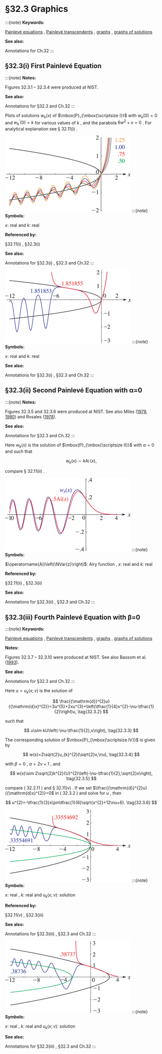 # §32.3 Graphics

:::{note}
**Keywords:**

[Painlevé equations](http://dlmf.nist.gov/search/search?q=Painlev%C3%A9%20equations) , [Painlevé transcendents](http://dlmf.nist.gov/search/search?q=Painlev%C3%A9%20transcendents) , [graphs](http://dlmf.nist.gov/search/search?q=graphs) , [graphs of solutions](http://dlmf.nist.gov/search/search?q=graphs%20of%20solutions)

**See also:**

Annotations for Ch.32
:::


## §32.3(i) First Painlevé Equation

:::{note}
**Notes:**

Figures 32.3.1 – 32.3.4 were produced at NIST.

**See also:**

Annotations for §32.3 and Ch.32
:::

Plots of solutions $w_{k}(x)$ of $\mbox{P}_{\mbox{\scriptsize I}}$ with $w_{k}(0)=0$ and $w_{k}^{\prime}(0)=k$ for various values of $k$ , and the parabola $6w^{2}+x=0$ . For analytical explanation see § 32.11(i) .

<a id="i.fig1"></a>

![Figure 32.3.1: $w_{k}(x)$ for $-12\leq x\leq 1.33$ and $k=0.5$ , $0.75$ , $1$ , $1.25$ , and the parabola $6w^{2}+x=0$ , shown in black.](../html/32/3/F1.png)
:::{note}
**Symbols:**

$x$: real and $k$: real

**Referenced by:**

§32.11(i) , §32.3(i)

**See also:**

Annotations for §32.3(i) , §32.3 and Ch.32
:::

<a id="i.fig2"></a>

![Figure 32.3.3: $w_{k}(x)$ for $-12\leq x\leq 0.73$ and $k=1.85185\;3$ , $1.85185\;5$ . The two graphs are indistinguishable when $x$ exceeds $-5.2$ , approximately. The parabola $6w^{2}+x=0$ is shown in black.](../html/32/3/F3.png)
:::{note}
**Symbols:**

$x$: real and $k$: real

**See also:**

Annotations for §32.3(i) , §32.3 and Ch.32
:::


## §32.3(ii) Second Painlevé Equation with α=0

:::{note}
**Notes:**

Figures 32.3.5 and 32.3.6 were produced at NIST. See also Miles ([1978](./bib/M.html#bib1612 "On the second Painlevé transcendent"), [1980](./bib/M.html#bib1613 "The Second Painlevé Transcendent: A Nonlinear Airy Function")) and Rosales ([1978](./bib/R.html#bib1968 "The similarity solution for the Korteweg-de Vries equation and the related Painlevé transcendent")).

**See also:**

Annotations for §32.3 and Ch.32
:::

Here $w_{k}(x)$ is the solution of $\mbox{P}_{\mbox{\scriptsize II}}$ with $\alpha=0$ and such that


<a id="E1"></a>
$$
w_{k}(x)\sim k\operatorname{Ai}\left(x\right), \tag{32.3.1}
$$

compare § 32.11(ii) .

<a id="ii.fig1"></a>

![Figure 32.3.5: $w_{k}(x)$ and $k\operatorname{Ai}\left(x\right)$ for $-10\leq x\leq 4$ with $k=0.5$ . The two graphs are indistinguishable when $x$ exceeds $-0.4$ , approximately.](../html/32/3/F5.png)
:::{note}
**Symbols:**

$\operatorname{Ai}\left(\NVar{z}\right)$: Airy function , $x$: real and $k$: real

**Referenced by:**

§32.11(ii) , §32.3(ii)

**See also:**

Annotations for §32.3(ii) , §32.3 and Ch.32
:::


## §32.3(iii) Fourth Painlevé Equation with β=0

:::{note}
**Keywords:**

[Painlevé equations](http://dlmf.nist.gov/search/search?q=Painlev%C3%A9%20equations) , [Painlevé transcendents](http://dlmf.nist.gov/search/search?q=Painlev%C3%A9%20transcendents) , [graphs](http://dlmf.nist.gov/search/search?q=graphs) , [graphs of solutions](http://dlmf.nist.gov/search/search?q=graphs%20of%20solutions)

**Notes:**

Figures 32.3.7 – 32.3.10 were produced at NIST. See also Bassom et al. ([1993](./bib/B.html#bib210 "Numerical studies of the fourth Painlevé equation")).

**See also:**

Annotations for §32.3 and Ch.32
:::

Here $u=u_{k}(x;\nu)$ is the solution of


<a id="E2"></a>
$$
\frac{{\mathrm{d}}^{2}u}{{\mathrm{d}x}^{2}}=3u^{5}+2xu^{3}+\left(\tfrac{1}{4}x^{2}-\nu-\tfrac{1}{2}\right)u, \tag{32.3.2}
$$

such that


<a id="E3"></a>
$$
u\sim kU\left(-\nu-\tfrac{1}{2},x\right), \tag{32.3.3}
$$

The corresponding solution of $\mbox{P}_{\mbox{\scriptsize IV}}$ is given by


<a id="E4"></a>
$$
w(x)=2\sqrt{2}u_{k}^{2}(\sqrt{2}x,\nu), \tag{32.3.4}
$$

with $\beta=0$ , $\alpha=2\nu+1$ , and


<a id="E5"></a>
$$
w(x)\sim 2\sqrt{2}k^{2}{U}^{2}\left(-\nu-\tfrac{1}{2},\sqrt{2}x\right), \tag{32.3.5}
$$

compare ( 32.2.11 ) and § 32.11(v) . If we set $\ifrac{{\mathrm{d}}^{2}u}{{\mathrm{d}x}^{2}}=0$ in ( 32.3.2 ) and solve for $u$ , then


<a id="E6"></a>
$$
u^{2}=-\tfrac{1}{3}x\pm\tfrac{1}{6}\sqrt{x^{2}+12\nu+6}. \tag{32.3.6}
$$

<a id="iii.fig1"></a>

![Figure 32.3.7: $u_{k}(x;-\tfrac{1}{2})$ for $-12\leq x\leq 4$ with $k=0.33554\;691$ , $0.33554\;692$ . The two graphs are indistinguishable when $x$ exceeds $-5.0$ , approximately. The parabolas $u^{2}+\tfrac{1}{2}x=0$ , $u^{2}+\tfrac{1}{6}x=0$ are shown in black and green, respectively.](../html/32/3/F7.png)
:::{note}
**Symbols:**

$x$: real , $k$: real and $u_{k}(x;\nu)$: solution

**Referenced by:**

§32.11(v) , §32.3(iii)

**See also:**

Annotations for §32.3(iii) , §32.3 and Ch.32
:::

<a id="iii.fig2"></a>

![Figure 32.3.9: $u_{k}(x;\tfrac{3}{2})$ for $-12\leq x\leq 4$ with $k=0.38736$ , $0.38737$ . The two graphs are indistinguishable when $x$ exceeds $-1.0$ , approximately. The curves $u^{2}+\tfrac{1}{3}x\pm\tfrac{1}{6}\sqrt{x^{2}+24}=0$ are shown in green and black, respectively.](../html/32/3/F9.png)
:::{note}
**Symbols:**

$x$: real , $k$: real and $u_{k}(x;\nu)$: solution

**See also:**

Annotations for §32.3(iii) , §32.3 and Ch.32
:::
